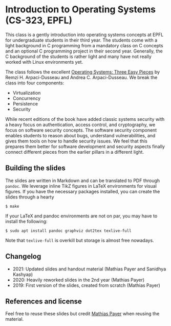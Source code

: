 # Introduction to Operating Systems (CS-323, EPFL)

This class is a gently introduction into operating systems concepts at EPFL for undergraduate students in their third year.
The students come with a light background in C programming from a mandatory class on C concepts and an optional C programming project in their second year.
Generally, the C background of the students is rather light and many have not really worked with Linux environments yet.

The class follows the excellent [Operating Systems: Three Easy Pieces](https://pages.cs.wisc.edu/~remzi/OSTEP/) by Remzi H. Arpaci-Dusseau and Andrea C. Arpaci-Dusseau.
We break the class into four components:

* Virtualization
* Concurrency
* Persistence
* Security

While recent editions of the book have added classic systems security with a heavy focus on authentication, access control, and cryptography, we focus on software security concepts.
The software security component enables students to reason about bugs, understand vulnerabilities, and gives them tools on how to handle security issues.
We feel that this prepares them better for software development and security aspects finally connect different pieces from the earlier pillars in a different light.


## Building the slides

The slides are written in Markdown and can be translated to PDF through `pandoc`.
We leverage inline TikZ figures in LaTeX environments for visual figures.
If you have the necessary packages installed, you can create the slides through a hearty

```
$ make

```

If your LaTeX and pandoc environments are not on par, you may have to install the following:

```
$ sudo apt install pandoc graphviz dot2tex texlive-full

```

Note that `texlive-full` is overkill but storage is almost free nowadays.


## Changelog

* 2021: Updated slides and handout material (Mathias Payer and Sanidhya Kashyap)
* 2020: Heavily reworked slides in the 2nd year (Mathias Payer)
* 2019: First version of the slides, created from scratch (Mathias Payer)


## References and license

Feel free to reuse these slides but credit [Mathias Payer](https://nebelwelt.net) when reusing the material.
